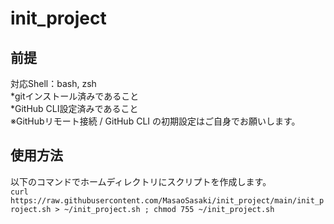 # init_project

## 前提
対応Shell：bash, zsh  
*gitインストール済みであること  
*GitHub CLI設定済みであること  
※GitHubリモート接続 / GitHub CLI の初期設定はご自身でお願いします。  

## 使用方法
以下のコマンドでホームディレクトリにスクリプトを作成します。  
```curl https://raw.githubusercontent.com/MasaoSasaki/init_project/main/init_project.sh > ~/init_project.sh ; chmod 755 ~/init_project.sh```
